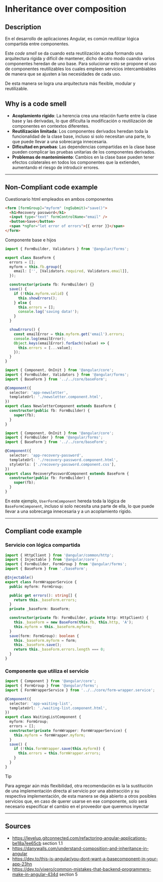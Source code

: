 # Inheritance over composition
## Description
En el desarrollo de aplicaciones Angular, es común reutilizar lógica compartida entre componentes. 

Este *code smell* se da cuando esta reutilización acaba formando una arquitectura rígida y difícil de mantener, dicho de otro modo cuando varios componentes heredan de uno base. Para solucionar esto se propone el uso de componentes reutilizables los cuales empleen servicios intercambiables de manera que se ajusten a las necesidades de cada uso. 

De esta manera se logra una arquitectura más flexible, modular y reutilizable.

## Why is a code smell
- **Acoplamiento rígido**: La herencia crea una relación fuerte entre la clase base y las derivadas, lo que dificulta la modificación o reutilización de componentes en contextos diferentes.
- **Reutilización limitada**: Los componentes derivados heredan toda la funcionalidad de la clase base, incluso si solo necesitan una parte, lo que puede llevar a una sobrecarga innecesaria.
- **Dificultad en pruebas**: Las dependencias compartidas en la clase base pueden complicar las pruebas unitarias de los componentes derivados.
- **Problemas de mantenimiento**: Cambios en la clase base pueden tener efectos colaterales en todos los componentes que la extienden, aumentando el riesgo de introducir errores.

---
## Non-Compliant code example

Cuestionario html empleados en ambos componentes
```html
<form [formGroup]="myform" (ngSubmit)="save()">
  <h1>Recovery password</h1>
  <input type="text" formControlName="email" />
  <button>Save</button>
  <span *ngFor="let error of errors">{{ error }}</span>
</form>
```
Componente base e hijos
```typescript
import { FormBuilder, Validators } from '@angular/forms';

export class BaseForm {
  errors = [];
  myform = this.fb.group({
    email: ['', [Validators.required, Validators.email]],
  });

  constructor(private fb: FormBuilder) {}
  save() {
    if (!this.myform.valid) {
      this.showErrors();
    } else {
      this.errors = [];
      console.log('saving data!');
    }
  }

  showErrors() {
    const emailError = this.myform.get('email').errors;
    console.log(emailError);
    Object.keys(emailError).forEach((value) => {
      this.errors = [...value];
    });
  }
}

import { Component, OnInit } from '@angular/core';
import { FormBuilder, Validators } from '@angular/forms';
import { BaseForm } from '../../core/baseForm';

@Component({
  selector: 'app-newsletter',
  templateUrl: './newsletter.component.html',
})
export class NewsletterComponent extends BaseForm {
  constructor(public fb: FormBuilder) {
    super(fb);
  }
}

import { Component, OnInit } from '@angular/core';
import { FormBuilder } from '@angular/forms';
import { BaseForm } from '../../core/baseForm';

@Component({
  selector: 'app-recovery-password',
  templateUrl: './recovery-password.component.html',
  styleUrls: ['./recovery-password.component.css'],
})
export class RecoveryPasswordComponent extends BaseForm {
  constructor(public fb: FormBuilder) {
    super(fb);
  }
}
```

En este ejemplo, `UserFormComponent` hereda toda la lógica de `BaseFormComponent`, incluso si solo necesita una parte de ella, lo que puede llevar a una sobrecarga innecesaria y a un acoplamiento rígido.

---
## Compliant code example

### Servicio con lógica compartida

```typescript
import { HttpClient } from '@angular/common/http';
import { Injectable } from '@angular/core';
import { FormBuilder, FormGroup } from '@angular/forms';
import { BaseForm } from './baseForm';

@Injectable()
export class FormWrapperService {
  public myform: FormGroup;

  public get errors(): string[] {
    return this._baseForm.errors;
  }
  private _baseForm: BaseForm;

  constructor(private fb: FormBuilder, private http: HttpClient) {
    this._baseForm = new BaseForm(this.fb, this.http, 'A');
    this.myform = this._baseForm.myform;
  }
  save(form: FormGroup): boolean {
    this._baseForm.myform = form;
    this._baseForm.save();
    return this._baseForm.errors.length === 0;
  }
}

```

### Componente que utiliza el servicio
```typescript
import { Component } from '@angular/core';
import { FormGroup } from '@angular/forms';
import { FormWrapperService } from '../../core/form-wrapper.service';

@Component({
  selector: 'app-waiting-list',
  templateUrl: './waiting-list.component.html',
})
export class WaitingListComponent {
  myform: FormGroup;
  errors = [];
  constructor(private formWrapper: FormWrapperService) {
    this.myform = formWrapper.myform;
  }
  save() {
    if (!this.formWrapper.save(this.myform)) {
      this.errors = this.formWrapper.errors;
    }
  }
}
```

>[!tip]
>Para agregar aún más flexibilidad, otra recomendación es la la sustitución de una implementación directa al servicio por una abstracción y su respectiva implementación, de esta manera se deja abierto a otros posibles servicios que, en caso de querer usarse en ese componente, solo será necesario especificar el cambio en el proveedor que queremos inyectar


[1]:https://danywalls.com/understand-composition-and-inheritance-in-angular
[2]:https://github.com/danywalls/how_handle_constructor_dependecies_in_components/
[3]:https://dev.to/vixero/common-mistakes-that-backend-programmers-make-in-angular-434d
---
## Sources
- https://levelup.gitconnected.com/refactoring-angular-applications-be18a7ee65cb section 1.1
- https://danywalls.com/understand-composition-and-inheritance-in-angular 
- https://dev.to/this-is-angular/you-dont-want-a-basecomponent-in-your-app-23hn 
- https://dev.to/vixero/common-mistakes-that-backend-programmers-make-in-angular-434d section 5